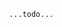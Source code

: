 <!-- ---
title: Implemenation Guide Todo List
layout: default
active: todo
--- -->

     ...todo...
